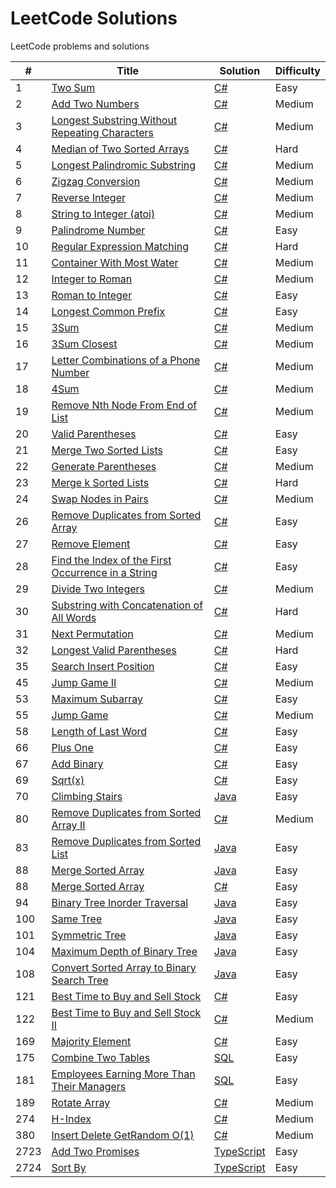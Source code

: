 # LeetCode Solutions
LeetCode problems and solutions

| #   | Title                                                                                                                          | Solution                                         | Difficulty |
|-----|--------------------------------------------------------------------------------------------------------------------------------|--------------------------------------------------|------------|
| 1   | [Two Sum](https://leetcode.com/problems/two-sum) | [C#](./src/CSharp/Solutions/Solution1.cs) | Easy |
| 2   | [Add Two Numbers](https://leetcode.com/problems/add-two-numbers) | [C#](./src/CSharp/Solutions/Solution2.cs) | Medium |
| 3   | [Longest Substring Without Repeating Characters](https://leetcode.com/problems/longest-substring-without-repeating-characters) | [C#](./src/CSharp/Solutions/Solution3.cs)  | Medium |
| 4   | [Median of Two Sorted Arrays](https://leetcode.com/problems/median-of-two-sorted-arrays) | [C#](./src/CSharp/Solutions/Solution4.cs)  | Hard |
| 5   | [Longest Palindromic Substring](https://leetcode.com/problems/longest-palindromic-substring) | [C#](./src/CSharp/Solutions/Solution5.cs) | Medium |
| 6   | [Zigzag Conversion](https://leetcode.com/problems/zigzag-conversion) | [C#](./src/CSharp/Solutions/Solution6.cs) | Medium |
| 7   | [Reverse Integer](https://leetcode.com/problems/reverse-integer) | [C#](./src/CSharp/Solutions/Solution7.cs) | Medium |
| 8   | [String to Integer (atoi)](https://leetcode.com/problems/string-to-integer-atoi) | [C#](./src/CSharp/Solutions/Solution8.cs) | Medium |
| 9   | [Palindrome Number](https://leetcode.com/problems/palindrome-number) | [C#](./src/CSharp/Solutions/Solution9.cs) | Easy |
| 10  | [Regular Expression Matching](https://leetcode.com/problems/regular-expression-matching) | [C#](./src/CSharp/Solutions/Solution10.cs) | Hard |
| 11  | [Container With Most Water](https://leetcode.com/problems/container-with-most-water) | [C#](./src/CSharp/Solutions/Solution11.cs) | Medium |
| 12  | [Integer to Roman](https://leetcode.com/problems/integer-to-roman) | [C#](./src/CSharp/Solutions/Solution12.cs) | Medium |
| 13  | [Roman to Integer](https://leetcode.com/problems/roman-to-integer) | [C#](./src/CSharp/Solutions/Solution13.cs) | Easy |
| 14  | [Longest Common Prefix](https://leetcode.com/problems/longest-common-prefix) | [C#](./src/CSharp/Solutions/Solution14.cs) | Easy |
| 15  | [3Sum](https://leetcode.com/problems/3sum) | [C#](./src/CSharp/Solutions/Solution15.cs) | Medium |
| 16  | [3Sum Closest](https://leetcode.com/problems/3sum-closest) | [C#](./src/CSharp/Solutions/Solution16.cs) | Medium |
| 17  | [Letter Combinations of a Phone Number](https://leetcode.com/problems/letter-combinations-of-a-phone-number) | [C#](./src/CSharp/Solutions/Solution17.cs) | Medium |
| 18  | [4Sum](https://leetcode.com/problems/4sum) | [C#](./src/CSharp/Solutions/Solution18.cs) | Medium |
| 19  | [Remove Nth Node From End of List](https://leetcode.com/problems/remove-nth-node-from-end-of-list) | [C#](./src/CSharp/Solutions/Solution19.cs) | Medium |
| 20  | [Valid Parentheses](https://leetcode.com/problems/valid-parentheses) | [C#](./src/CSharp/Solutions/Solution20.cs) | Easy |
| 21  | [Merge Two Sorted Lists](https://leetcode.com/problems/merge-two-sorted-lists) | [C#](./src/CSharp/Solutions/Solution21.cs) | Easy |
| 22  | [Generate Parentheses](https://leetcode.com/problems/generate-parentheses) | [C#](./src/CSharp/Solutions/Solution22.cs) | Medium |
| 23  | [Merge k Sorted Lists](https://leetcode.com/problems/merge-two-sorted-lists) | [C#](./src/CSharp/Solutions/Solution23.cs) | Hard |
| 24  | [Swap Nodes in Pairs](https://leetcode.com/problems/swap-nodes-in-pairs) | [C#](./src/CSharp/Solutions/Solution24.cs) | Medium |
| 26  | [Remove Duplicates from Sorted Array](https://leetcode.com/problems/remove-duplicates-from-sorted-array) | [C#](./src/CSharp/Solutions/Solution26.cs) | Easy |
| 27  | [Remove Element](https://leetcode.com/problems/remove-element) | [C#](./src/CSharp/Solutions/Solution27.cs) | Easy |
| 28  | [Find the Index of the First Occurrence in a String](https://leetcode.com/problems/find-the-index-of-the-first-occurrence-in-a-string)  | [C#](./src/CSharp/Solutions/Solution28.cs) | Easy |
| 29  | [Divide Two Integers](https://leetcode.com/problems/divide-two-integers)  | [C#](./src/CSharp/Solutions/Solution29.cs) | Medium |
| 30  | [Substring with Concatenation of All Words](https://leetcode.com/problems/substring-with-concatenation-of-all-words)  | [C#](./src/CSharp/Solutions/Solution30.cs) | Hard |
| 31  | [Next Permutation](https://leetcode.com/problems/next-permutation)  | [C#](./src/CSharp/Solutions/Solution31.cs) | Medium |
| 32  | [Longest Valid Parentheses](https://leetcode.com/problems/longest-valid-parentheses)  | [C#](./src/CSharp/Solutions/Solution32.cs) | Hard |
| 35  | [Search Insert Position](https://leetcode.com/problems/search-insert-position) | [C#](./src/CSharp/Solutions/Solution35.cs) | Easy |
| 45  | [Jump Game II](https://leetcode.com/problems/jump-game-ii) | [C#](./src/CSharp/Solutions/Solution45.cs) | Medium |
| 53  | [Maximum Subarray](https://leetcode.com/problems/maximum-subarray) | [C#](./src/CSharp/Solutions/Solution53.cs) | Easy |
| 55  | [Jump Game](https://leetcode.com/problems/jump-game) | [C#](./src/CSharp/Solutions/Solution55.cs) | Medium |
| 58  | [Length of Last Word](https://leetcode.com/problems/length-of-last-word) | [C#](./src/CSharp/Solutions/Solution58.cs) | Easy |
| 66  | [Plus One](https://leetcode.com/problems/plus-one) | [C#](./src/CSharp/Solutions/Solution66.cs) | Easy |
| 67  | [Add Binary](https://leetcode.com/problems/add-binary) | [C#](./src/CSharp/Solutions/Solution67.cs) | Easy |
| 69  | [Sqrt(x)](https://leetcode.com/problems/sqrtx) | [C#](./src/CSharp/Solutions/Solution69.cs) | Easy |
| 70  | [Climbing Stairs](https://leetcode.com/problems/climbing-stairs) | [Java](./src/Java/Solutions/Solution70.java) | Easy |
| 80  | [Remove Duplicates from Sorted Array II](https://leetcode.com/problems/remove-duplicates-from-sorted-array-ii) | [C#](./src/CSharp/Solutions/Solution80.cs) | Medium |
| 83  | [Remove Duplicates from Sorted List](https://leetcode.com/problems/remove-duplicates-from-sorted-list) | [Java](./src/Java/Solutions/Solution83.java) | Easy |
| 88  | [Merge Sorted Array](https://leetcode.com/problems/merge-sorted-array) | [Java](./src/Java/Solutions/Solution88.java) | Easy |
| 88  | [Merge Sorted Array](https://leetcode.com/problems/merge-sorted-array) | [C#](./src/CSharp/Solutions/Solution88.cs) | Easy |
| 94  | [Binary Tree Inorder Traversal](https://leetcode.com/problems/binary-tree-inorder-traversal) | [Java](./src/Java/Solutions/Solution94.java) | Easy |
| 100 | [Same Tree](https://leetcode.com/problems/same-tree) | [Java](./src/Java/Solutions/Solution100.java) | Easy |
| 101 | [Symmetric Tree](https://leetcode.com/problems/symmetric-tree) | [Java](./src/Java/Solutions/Solution101.java) | Easy |
| 104 | [Maximum Depth of Binary Tree](https://leetcode.com/problems/maximum-depth-of-binary-tree) | [Java](./src/Java/Solutions/Solution104.java) | Easy |
| 108 | [Convert Sorted Array to Binary Search Tree](https://leetcode.com/problems/convert-sorted-array-to-binary-search-tree) | [Java](./src/Java/Solutions/Solution108.java) | Easy |
| 121 | [Best Time to Buy and Sell Stock](https://leetcode.com/problems/best-time-to-buy-and-sell-stock) | [C#](./src/CSharp/Solutions/Solution121.cs) | Easy |
| 122 | [Best Time to Buy and Sell Stock II](https://leetcode.com/problems/best-time-to-buy-and-sell-stock-ii) | [C#](./src/CSharp/Solutions/Solution122.cs) | Medium |
| 169 | [Majority Element](https://leetcode.com/problems/majority-element) | [C#](./src/CSharp/Solutions/Solution169.cs) | Easy |
| 175 | [Combine Two Tables](https://leetcode.com/problems/combine-two-tables) | [SQL](./src/SQL/Solution175.sql) | Easy |
| 181 | [Employees Earning More Than Their Managers](https://leetcode.com/problems/employees-earning-more-than-their-managers) | [SQL](./src/SQL/Solution181.sql) | Easy |
| 189 | [Rotate Array](https://leetcode.com/problems/rotate-array) | [C#](./src/CSharp/Solutions/Solution189.cs) | Medium |
| 274 | [H-Index](https://leetcode.com/problems/h-index) | [C#](./src/CSharp/Solutions/Solution274.cs) | Medium |
| 380 | [Insert Delete GetRandom O(1)](https://leetcode.com/problems/insert-delete-getrandom-o1) | [C#](./src/CSharp/Solutions/Solution380.cs) | Medium |
| 2723 | [Add Two Promises](https://leetcode.com/problems/add-two-promises) | [TypeScript](./src/TypeScript/solutions/solution2723.ts) | Easy |
| 2724 | [Sort By](https://leetcode.com/problems/sort-by) | [TypeScript](./src/TypeScript/solutions/solution2724.ts) | Easy |
